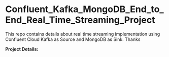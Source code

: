 # Confluent_Kafka_MongoDB_End_to_End_Real_Time_Streaming_Project

This repo contains details about real time streaming implementation using Confluent Cloud Kafka as Source and MongoDB as Sink. Thanks

**Project Details:** 
